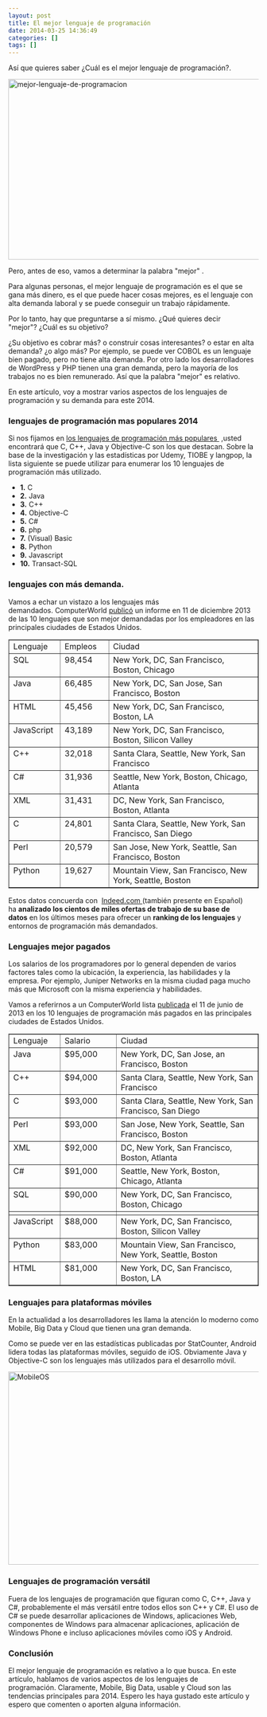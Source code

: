 ```yaml
---
layout: post
title: El mejor lenguaje de programación
date: 2014-03-25 14:36:49
categories: []
tags: []
---
```

<p>Así que quieres saber ¿Cuál es el mejor lenguaje de programación?.</p>
<p><img class="aligncenter size-full wp-image-8469" src="/assets/mejor-lenguaje-de-programacion.jpg" alt="mejor-lenguaje-de-programacion" width="680" height="363" /></p>
<p>Pero, antes de eso, vamos a determinar la palabra "mejor" .</p>
<p>Para algunas personas, el mejor lenguaje de programación es el que se gana más dinero, es el que puede hacer cosas mejores, es el lenguaje con alta demanda laboral y se puede conseguir un trabajo rápidamente.</p>

<p>Por lo tanto, hay que preguntarse a sí mismo. ¿Qué quieres decir "mejor"? ¿Cuál es su objetivo?</p>
<p>¿Su objetivo es cobrar más? o construir cosas interesantes? o estar en alta demanda? ¿o algo más? Por ejemplo, se puede ver COBOL es un lenguaje bien pagado, pero no tiene alta demanda. Por otro lado los desarrolladores de WordPress y PHP tienen una gran demanda, pero la mayoría de los trabajos no es bien remunerado. Así que la palabra "mejor" es relativo.</p>
<p>En este artículo, voy a mostrar varios aspectos de los lenguajes de programación y su demanda para este 2014.</p>
<h3><strong>lenguajes de programación mas populares 2014</strong></h3>
<p>Si nos fijamos en <a href="http://www.comoprogramar.org/ranking-lenguajes-de-programacion/" target="_blank">los lenguajes de programación </a><a href="http://www.comoprogramar.org/ranking-lenguajes-de-programacion/" target="_blank">más populares </a> ,usted encontrará que C, C++, Java y Objective-C son los que destacan. Sobre la base de la investigación y las estadísticas por Udemy, TIOBE y langpop, la lista siguiente se puede utilizar para enumerar los 10 lenguajes de programación más utilizado.</p>
<ul>
<li><strong>1.</strong> C</li>
<li><strong>2.</strong> Java</li>
<li><strong>3.</strong> C++</li>
<li><strong>4.</strong> Objective-C</li>
<li><strong>5.</strong> C#</li>
<li><strong>6.</strong> php</li>
<li><strong>7.</strong> (Visual) Basic</li>
<li><strong>8.</strong> Python</li>
<li><strong>9.</strong> Javascript</li>
<li><strong>10.</strong> Transact-SQL</li>
</ul>
<h3><strong>lenguajes con más demanda.</strong></h3>
<p>Vamos a echar un vistazo a los lenguajes más demandados. ComputerWorld <a href="http://www.computerworld.com/slideshow/detail/98085" target="_blank">publicó</a> un informe en 11 de diciembre 2013 de las 10 lenguajes que son mejor demandadas por los empleadores en las principales ciudades de Estados Unidos.</p>
<table border="1" cellspacing="0" cellpadding="0">
<tbody>
<tr>
<td valign="top" width="90">Lenguaje</td>
<td valign="top" width="90">Empleos</td>
<td valign="top" width="408">Ciudad</td>
</tr>
<tr>
<td valign="top" width="90">SQL</td>
<td valign="top" width="90">98,454</td>
<td valign="top" width="408">New York, DC, San Francisco, Boston, Chicago</td>
</tr>
<tr>
<td valign="top" width="90">Java</td>
<td valign="top" width="90">66,485</td>
<td valign="top" width="408">New York, DC, San Jose, San Francisco, Boston</td>
</tr>
<tr>
<td valign="top" width="90">HTML</td>
<td valign="top" width="90">45,456</td>
<td valign="top" width="408">New York, DC, San Francisco, Boston, LA</td>
</tr>
<tr>
<td valign="top" width="90">JavaScript</td>
<td valign="top" width="90">43,189</td>
<td valign="top" width="408">New York, DC, San Francisco, Boston, Silicon Valley</td>
</tr>
<tr>
<td valign="top" width="90">C++</td>
<td valign="top" width="90">32,018</td>
<td valign="top" width="408">Santa Clara, Seattle, New York, San Francisco</td>
</tr>
<tr>
<td valign="top" width="90">C#</td>
<td valign="top" width="90">31,936</td>
<td valign="top" width="408">Seattle, New York, Boston, Chicago, Atlanta</td>
</tr>
<tr>
<td valign="top" width="90">XML</td>
<td valign="top" width="90">31,431</td>
<td valign="top" width="408">DC, New York, San Francisco, Boston, Atlanta</td>
</tr>
<tr>
<td valign="top" width="90">C</td>
<td valign="top" width="90">24,801</td>
<td valign="top" width="408">Santa Clara, Seattle, New York, San Francisco, San Diego</td>
</tr>
<tr>
<td valign="top" width="90">Perl</td>
<td valign="top" width="90">20,579</td>
<td valign="top" width="408">San Jose, New York, Seattle, San Francisco, Boston</td>
</tr>
<tr>
<td valign="top" width="90">Python</td>
<td valign="top" width="90">19,627</td>
<td valign="top" width="408">Mountain View, San Francisco, New York, Seattle, Boston</td>
</tr>
</tbody>
</table>
<p>Estos datos concuerda con  <a href="www.indeed.com" target="_blank">Indeed.com </a>(también presente en Español) ha <b>analizado los cientos de miles ofertas de trabajo de su base de datos</b> en los últimos meses para ofrecer un <b>ranking de los lenguajes</b> y entornos de programación más demandados.</p>
<h3><strong>Lenguajes mejor pagados</strong></h3>
<p>Los salarios de los programadores por lo general dependen de varios factores tales como la ubicación, la experiencia, las habilidades y la empresa. Por ejemplo, Juniper Networks en la misma ciudad paga mucho más que Microsoft con la misma experiencia y habilidades.</p>
<p>Vamos a referirnos a un ComputerWorld lista <a href="http://www.computerworld.com/slideshow/detail/98085">publicada</a> el 11 de junio de 2013 en los 10 lenguajes de programación más pagados en las principales ciudades de Estados Unidos.</p>
<table border="1" cellspacing="0" cellpadding="0">
<tbody>
<tr>
<td valign="top" width="90">Lenguaje</td>
<td valign="top" width="114">Salario</td>
<td valign="top" width="384">Ciudad</td>
</tr>
<tr>
<td valign="top" width="90">Java</td>
<td valign="top" width="114">$95,000</td>
<td valign="top" width="384">New York, DC, San Jose, an Francisco, Boston</td>
</tr>
<tr>
<td valign="top" width="90">C++</td>
<td valign="top" width="114">$94,000</td>
<td valign="top" width="384">Santa Clara, Seattle, New York, San Francisco</td>
</tr>
<tr>
<td valign="top" width="90">C</td>
<td valign="top" width="114">$93,000</td>
<td valign="top" width="384">Santa Clara, Seattle, New York, San Francisco, San Diego</td>
</tr>
<tr>
<td valign="top" width="90">Perl</td>
<td valign="top" width="114">$93,000</td>
<td valign="top" width="384">San Jose, New York, Seattle, San Francisco, Boston</td>
</tr>
<tr>
<td valign="top" width="90">XML</td>
<td valign="top" width="114">$92,000</td>
<td valign="top" width="384">DC, New York, San Francisco, Boston, Atlanta</td>
</tr>
<tr>
<td valign="top" width="90">C#</td>
<td valign="top" width="114">$91,000</td>
<td valign="top" width="384">Seattle, New York, Boston, Chicago, Atlanta</td>
</tr>
<tr>
<td valign="top" width="90">SQL</td>
<td valign="top" width="114">$90,000</td>
<td valign="top" width="384">New York, DC, San Francisco, Boston, Chicago</td>
</tr>
<tr>
<td valign="top" width="90"></td>
<td valign="top" width="114"></td>
<td valign="top" width="384"></td>
</tr>
<tr>
<td valign="top" width="90">JavaScript</td>
<td valign="top" width="114">$88,000</td>
<td valign="top" width="384">New York, DC, San Francisco, Boston, Silicon Valley</td>
</tr>
<tr>
<td valign="top" width="90">Python</td>
<td valign="top" width="114">$83,000</td>
<td valign="top" width="384">Mountain View, San Francisco, New York, Seattle, Boston</td>
</tr>
<tr>
<td valign="top" width="90">HTML</td>
<td valign="top" width="114">$81,000</td>
<td valign="top" width="384">New York, DC, San Francisco, Boston, LA</td>
</tr>
</tbody>
</table>
<h3 style="text-align: left;"></h3>
<h3><strong>Lenguajes para plataformas móviles</strong></h3>
<p>En la actualidad a los desarrolladores les llama la atención lo moderno como Mobile, Big Data y Cloud que tienen una gran demanda.</p>
<p>Como se puede ver en las estadísticas publicadas por StatCounter, Android lidera todas las plataformas móviles, seguido de iOS. Obviamente Java y Objective-C son los lenguajes más utilizados para el desarrollo móvil.</p>
<p><img class="aligncenter size-full wp-image-8468" src="/assets/MobileOS.jpg" alt="MobileOS" width="600" height="388" /></p>
<h3><strong>Lenguajes de programación versátil</strong></h3>
<p>Fuera de los lenguajes de programación que figuran como C, C++, Java y C#, probablemente el más versátil entre todos ellos son C++ y C#. El uso de C# se puede desarrollar aplicaciones de Windows, aplicaciones Web, componentes de Windows para almacenar aplicaciones, aplicación de Windows Phone e incluso aplicaciones móviles como iOS y Android.</p>
<h3><strong>Conclusión</strong></h3>
<p>El mejor lenguaje de programación es relativo a lo que busca. En este artículo, hablamos de varios aspectos de los lenguajes de programación. Claramente, Mobile, Big Data, usable y Cloud son las tendencias principales para 2014. Espero les haya gustado este artículo y espero que comenten o aporten alguna información.</p>
